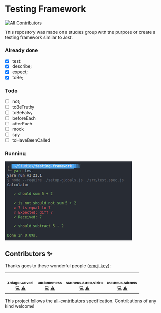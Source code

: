 # Testing Framework
<!-- ALL-CONTRIBUTORS-BADGE:START - Do not remove or modify this section -->
[![All Contributors](https://img.shields.io/badge/all_contributors-1-orange.svg?style=flat-square)](#contributors-)
<!-- ALL-CONTRIBUTORS-BADGE:END -->

This repository was made on a studies group with the purpose of create a testing framework similar to *Jest*.

### Already done

- [x] test;
- [x] describe;
- [x] expect;
- [x] toBe;

### Todo

- [ ] not;
- [ ] toBeTruthy
- [ ] toBeFalsy
- [ ] beforeEach
- [ ] afterEach
- [ ] mock
- [ ] spy
- [ ] toHaveBeenCalled

### Running
![Running tests](images/tests.png)
## Contributors ✨

Thanks goes to these wonderful people ([emoji key](https://allcontributors.org/docs/en/emoji-key)):

<!-- ALL-CONTRIBUTORS-LIST:START - Do not remove or modify this section -->
<!-- prettier-ignore-start -->
<!-- markdownlint-disable -->
<table>
  <tr>
    <td align="center"><a href="http://ilegra.com/"><img src="https://avatars3.githubusercontent.com/u/20430611?v=4" width="100px;" alt=""/><br /><sub><b>Thiago Galvani</b></sub></a><br /><a href="https://github.com/thiagopaiva99/testing-framework/commits?author=thiagopaiva99" title="Code">💻</a> <a href="https://github.com/thiagopaiva99/testing-framework/commits?author=thiagopaiva99" title="Tests">⚠️</a></td>
    <td align="center"><a href="https://github.com/adrianlemess"><img src="https://avatars2.githubusercontent.com/u/12432777?v=4" width="100px;" alt=""/><br /><sub><b>adrianlemess</b></sub></a><br /><a href="https://github.com/thiagopaiva99/testing-framework/commits?author=adrianlemess" title="Code">💻</a> <a href="https://github.com/thiagopaiva99/testing-framework/commits?author=adrianlemess" title="Tests">⚠️</a></td>
    <td align="center"><a href="http://www.streb.com.br"><img src="https://avatars3.githubusercontent.com/u/12275847?v=4" width="100px;" alt=""/><br /><sub><b>Matheus Streb Vieira</b></sub></a><br /><a href="https://github.com/thiagopaiva99/testing-framework/commits?author=mataca9" title="Code">💻</a> <a href="https://github.com/thiagopaiva99/testing-framework/commits?author=mataca9" title="Tests">⚠️</a></td>
    <td align="center"><a href="https://bit.ly/2uOINQc"><img src="https://avatars0.githubusercontent.com/u/26440619?v=4" width="100px;" alt=""/><br /><sub><b>Matheus Michels</b></sub></a><br /><a href="https://github.com/thiagopaiva99/testing-framework/commits?author=matheusmichels" title="Code">💻</a> <a href="https://github.com/thiagopaiva99/testing-framework/commits?author=matheusmichels" title="Tests">⚠️</a></td>
  </tr>
</table>

<!-- markdownlint-enable -->
<!-- prettier-ignore-end -->
<!-- ALL-CONTRIBUTORS-LIST:END -->

This project follows the [all-contributors](https://github.com/all-contributors/all-contributors) specification. Contributions of any kind welcome!